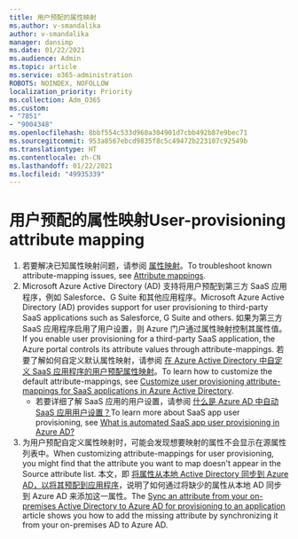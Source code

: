 ```yaml
---
title: 用户预配的属性映射
ms.author: v-smandalika
author: v-smandalika
manager: dansimp
ms.date: 01/22/2021
ms.audience: Admin
ms.topic: article
ms.service: o365-administration
ROBOTS: NOINDEX, NOFOLLOW
localization_priority: Priority
ms.collection: Adm_O365
ms.custom:
- "7851"
- "9004348"
ms.openlocfilehash: 8bbf554c533d960a304901d7cbb492b87e9bec71
ms.sourcegitcommit: 953a8567ebcd9835f8c5c49472b223107c92549b
ms.translationtype: HT
ms.contentlocale: zh-CN
ms.lasthandoff: 01/22/2021
ms.locfileid: "49935339"
---
```

# <a name="user-provisioning-attribute-mapping"></a><span data-ttu-id="ed484-102">用户预配的属性映射</span><span class="sxs-lookup"><span data-stu-id="ed484-102">User-provisioning attribute mapping</span></span>

1. <span data-ttu-id="ed484-103">若要解决已知属性映射问题，请参阅 [属性映射](https://docs.microsoft.com/azure/active-directory/app-provisioning/known-issues#attribute-mappings)。</span><span class="sxs-lookup"><span data-stu-id="ed484-103">To troubleshoot known attribute-mapping issues, see [Attribute mappings](https://docs.microsoft.com/azure/active-directory/app-provisioning/known-issues#attribute-mappings).</span></span> 
2. <span data-ttu-id="ed484-104">Microsoft Azure Active Directory (AD) 支持将用户预配到第三方 SaaS 应用程序，例如 Salesforce、G Suite 和其他应用程序。</span><span class="sxs-lookup"><span data-stu-id="ed484-104">Microsoft Azure Active Directory (AD) provides support for user provisioning to third-party SaaS applications such as Salesforce, G Suite and others.</span></span> <span data-ttu-id="ed484-105">如果为第三方 SaaS 应用程序启用了用户设置，则 Azure 门户通过属性映射控制其属性值。</span><span class="sxs-lookup"><span data-stu-id="ed484-105">If you enable user provisioning for a third-party SaaS application, the Azure portal controls its attribute values through attribute-mappings.</span></span> <span data-ttu-id="ed484-106">若要了解如何自定义默认属性映射，请参阅 [在 Azure Active Directory 中自定义 SaaS 应用程序的用户预配属性映射](https://docs.microsoft.com/azure/active-directory/app-provisioning/customize-application-attributes)。</span><span class="sxs-lookup"><span data-stu-id="ed484-106">To learn how to customize the default attribute-mappings, see [Customize user provisioning attribute-mappings for SaaS applications in Azure Active Directory](https://docs.microsoft.com/azure/active-directory/app-provisioning/customize-application-attributes).</span></span>
    - <span data-ttu-id="ed484-107">若要详细了解 SaaS 应用的用户设置，请参阅 [什么是 Azure AD 中自动 SaaS 应用用户设置？](https://docs.microsoft.com/azure/active-directory/app-provisioning/user-provisioning)</span><span class="sxs-lookup"><span data-stu-id="ed484-107">To learn more about SaaS app user provisioning, see [What is automated SaaS app user provisioning in Azure AD?](https://docs.microsoft.com/azure/active-directory/app-provisioning/user-provisioning)</span></span> 
3. <span data-ttu-id="ed484-108">为用户预配自定义属性映射时，可能会发现想要映射的属性不会显示在源属性列表中。</span><span class="sxs-lookup"><span data-stu-id="ed484-108">When customizing attribute-mappings for user provisioning, you might find that the attribute you want to map doesn't appear in the Source attribute list.</span></span> <span data-ttu-id="ed484-109">本文，即 [将属性从本地 Active Directory 同步到 Azure AD，以将其预配到应用程序](https://docs.microsoft.com/azure/active-directory/app-provisioning/user-provisioning-sync-attributes-for-mapping)，说明了如何通过将缺少的属性从本地 AD 同步到 Azure AD 来添加这一属性。</span><span class="sxs-lookup"><span data-stu-id="ed484-109">The [Sync an attribute from your on-premises Active Directory to Azure AD for provisioning to an application](https://docs.microsoft.com/azure/active-directory/app-provisioning/user-provisioning-sync-attributes-for-mapping) article shows you how to add the missing attribute by synchronizing it from your on-premises AD to Azure AD.</span></span>
